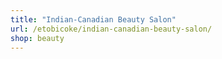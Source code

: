 ```yaml
---
title: "Indian-Canadian Beauty Salon"
url: /etobicoke/indian-canadian-beauty-salon/
shop: beauty
---
```

